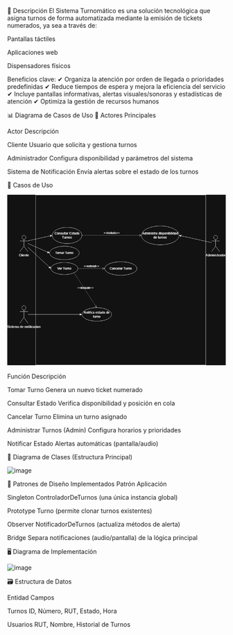📌 Descripción
El Sistema Turnomático es una solución tecnológica que asigna turnos de forma automatizada mediante la emisión de tickets numerados, ya sea a través de:

Pantallas táctiles

Aplicaciones web

Dispensadores físicos

Beneficios clave:
✔ Organiza la atención por orden de llegada o prioridades predefinidas
✔ Reduce tiempos de espera y mejora la eficiencia del servicio
✔ Incluye pantallas informativas, alertas visuales/sonoras y estadísticas de atención
✔ Optimiza la gestión de recursos humanos

📊 Diagrama de Casos de Uso
👥 Actores Principales

Actor	Descripción

Cliente	Usuario que solicita y gestiona turnos                         

Administrador	Configura disponibilidad y parámetros del sistema        

Sistema de Notificación	Envía alertas sobre el estado de los turnos    


🔧 Casos de Uso

![image](/Turnomatico.drawio.png)

Función	Descripción

Tomar Turno	Genera un nuevo ticket numerado                 

Consultar Estado	Verifica disponibilidad y posición en cola

Cancelar Turno	Elimina un turno asignado                   

Administrar Turnos	(Admin) Configura horarios y prioridades

Notificar Estado	Alertas automáticas (pantalla/audio)      

🧩 Diagrama de Clases (Estructura Principal)

![image](/Diagrama_de_clases_Turnomatico.drawio.png)

🔑 Patrones de Diseño Implementados
Patrón	Aplicación

Singleton	ControladorDeTurnos (una única instancia global)             

Prototype	Turno (permite clonar turnos existentes)                     

Observer	NotificadorDeTurnos (actualiza métodos de alerta)            

Bridge	Separa notificaciones (audio/pantalla) de la lógica principal  

🖥️ Diagrama de Implementación

![image](/Diagrama_de_implementacion.drawio.png)


🗃️ Estructura de Datos

Entidad	Campos                                              

Turnos	ID, Número, RUT, Estado, Hora                       

Usuarios	RUT, Nombre, Historial de Turnos                  


